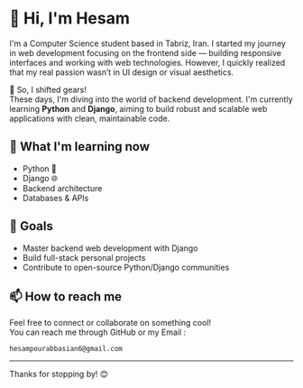 # 👋 Hi, I'm Hesam

I'm a Computer Science student based in Tabriz, Iran. I started my journey in web development focusing on the frontend side — building responsive interfaces and working with web technologies. However, I quickly realized that my real passion wasn’t in UI design or visual aesthetics.

🔄 So, I shifted gears!  
These days, I'm diving into the world of backend development. I'm currently learning **Python** and **Django**, aiming to build robust and scalable web applications with clean, maintainable code.

## 🧠 What I'm learning now
- Python 🐍
- Django 🌐
- Backend architecture
- Databases & APIs

## 📌 Goals
- Master backend web development with Django
- Build full-stack personal projects
- Contribute to open-source Python/Django communities

## 📫 How to reach me
Feel free to connect or collaborate on something cool!  
You can reach me through GitHub or my Email : 
``````
hesampourabbasian6@gmail.com
``````
---

Thanks for stopping by! 😊
